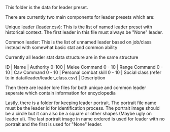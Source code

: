 This folder is the data for leader preset.

There are currently two main components for leader presets which are: 

Unique leader (leader.csv): This is the list of named leader preset with historical context. The first leader in this file must always be "None" leader.

Common leader: This is the list of unnamed leader based on job/class instead with somewhat basic stat and common ability

Currently all leader stat data structure are in the same structure

ID | Name | Authority 0-100 | Melee Command 0 - 10 | Range Command 0 - 10 | Cav Command 0 - 10 | Personal combat skill 0 - 10 | Social class (refer to in data/leader/leader_class.csv) | Description

Then there are leader lore files for both unique and common leader seperate which contain information for encyclopedia

Lastly, there is a folder for keeping leader portrait. The portrait file name must be the leader id for identification process. The portrait image should be a circle but it can also be a square or other shapes (Maybe ugly on leader ui). The last portrait image in name ordered is used for leader with no portrait and the first is used for "None" leader.